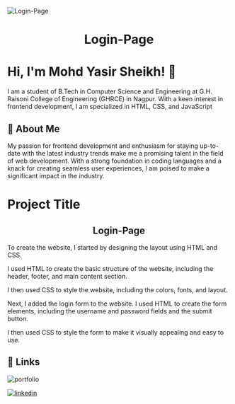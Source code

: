 
![Login-Page](https://github.com/mohdyasir5155/Login-Page/assets/131906472/5a3236bc-2207-4719-ab2f-3f0620696def)

<h1 align=center>Login-Page</h1>


# Hi, I'm Mohd Yasir Sheikh! 👋

I am a student of B.Tech in Computer Science and Engineering at G.H. Raisoni College of Engineering (GHRCE) in Nagpur. With a keen interest in frontend development, I am specialized in HTML, CSS, and JavaScript

## 🚀 About Me

My passion for frontend development and enthusiasm for staying up-to-date with the latest industry trends make me a promising talent in the field of web development. With a strong foundation in coding languages and a knack for creating seamless user experiences, I am poised to make a significant impact in the industry.
# Project Title
<h2 align=center>Login-Page</h2>

To create the website, I started by designing the layout using HTML and CSS. 

I used HTML to create the basic structure of the website, including the header, footer, and main content section. 

I then used CSS to style the website, including the colors, fonts, and layout.

Next, I added the login form to the website. I used HTML to create the form elements, including the username and password fields and the submit button. 

I then used CSS to style the form to make it visually appealing and easy to use.



## 🔗 Links
![portfolio](https://img.shields.io/badge/my_portfolio-000?style=for-the-badge&logo=ko-fi&logoColor=white)

[![linkedin](https://img.shields.io/badge/linkedin-0A66C2?style=for-the-badge&logo=linkedin&logoColor=white)](https://www.linkedin.com/in/mohd-sheikh-35aab2274/)
